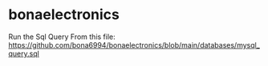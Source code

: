 # bonaelectronics


Run the Sql Query From this file: https://github.com/bona6994/bonaelectronics/blob/main/databases/mysql_query.sql
